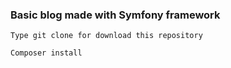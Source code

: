 ### Basic blog made with Symfony framework

```
Type git clone for download this repository
```

```
Composer install
```


